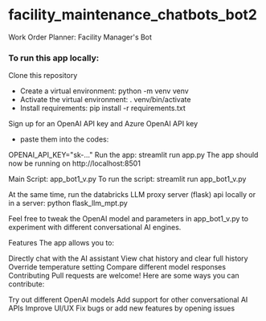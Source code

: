 # facility_maintenance_chatbots_bot2
Work Order Planner: Facility Manager's Bot

### To run this app locally:
Clone this repository
- Create a virtual environment: python -m venv venv
- Activate the virtual environment: . venv/bin/activate
- Install requirements: pip install -r requirements.txt

Sign up for an OpenAI API key and Azure OpenAI API key
- paste them into the codes:
  

OPENAI_API_KEY="sk-..."
Run the app: streamlit run app.py
The app should now be running on http://localhost:8501

Main Script: app_bot1_v.py
To run the script: streamlit run app_bot1_v.py

At the same time, run the databricks LLM proxy server (flask) api locally or in a server: python flask_llm_mpt.py

Feel free to tweak the OpenAI model and parameters in app_bot1_v.py to experiment with different conversational AI engines.



Features
The app allows you to:

Directly chat with the AI assistant
View chat history and clear full history
Override temperature setting
Compare different model responses
Contributing
Pull requests are welcome! Here are some ways you can contribute:

Try out different OpenAI models
Add support for other conversational AI APIs
Improve UI/UX
Fix bugs or add new features by opening issues

